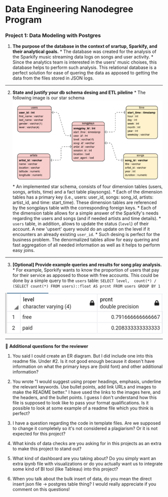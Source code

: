 <h1>Data Engineering Nanodegree Program</h1>
<h3>Project 1: Data Modeling with Postgres</h3>

1. **The purpose of the database in the context of srartup, Sparkify, and their analytical goals.**
        * The database was created for the analysis of the Sparkify music streaming data logs on songs and user activity.
        * Since the analytics team is interested in the users' music choises, this database helps to perform such analysis. This relational database is a perfect solution for ease of quering the data as apposed to getting the data from the files stored in JSON logs.

***

2. **State and justify your db schema desing and ETL pileline**
        * The following image is our star schema
![Star Schema](images/star_schema.png)
        * An implemented star schema, consists of four dimension tables (users, songs, artists, time) and a fact table playsongs). 
        * Each of the dimension tables has a primary key (i.e., users: user_id, songs: song_id, artists: artist_id, and time: start_time). These dimension tables are referenced by the songplays table with the corresponding foreign keys. 
        * Each of the dimension table allows for a simple answer of the Sparkify's needs regarding the users and songs (and if needed artists and time details).
        * `users` table, in addition, allows to update the status (`level`) of their account. A new 'upsert' query would do an update on the level if it encounters an already existing `user_id`.
        * Such desing is perfect for the business problem. The denormalized tables allow for easy quering and fast aggregation of all needed information as well as it helps to perform easy joins. 

***

3. **[Optional] Provide example queries and results for song play analysis.**
        * For example, Sporkify wants to know the proportion of users that pay for their service as apposed to those with free accounts. This could be done by a simple query to the `users` table:
`SELECT level, 
        count(*) / (SELECT count(*) FROM users)::float AS prcnt
 FROM users
 GROUP BY 1`
 
![level percent](images/level_prcnt.png)
<br>
___

:bell: **Additional questions for the reviewer**
1) You said I could create an ER diagram. But I did include one into this readme file. Under #2. Is it not good enough because it doesn't have information on what the primary keys are (bold font) and other additional information? 
2) You wrote "I would suggest using proper headings, emphasis, underline the relevant keywords. Use bullet points, add link URLs and images to make the README better." 
I have used the links to the images here, and the headers, and the bullet points. I guess I don't understand how this file is supposed to look like to pass your format qualifications. Is it possible to look at some example of a readme file which you think is perfect? 

4) I have a question regarding the code in template files. Are we supposed to change it completely so it's not considered a plagiarism? Or it is not expected for this project?
5) What kinds of data checks are you asking for in this projects as an extra to make this project to stand out?
6) What kind of dashboard are you taking about? Do you simply want an extra ipynb file with visualizations or do you actually want us to integrate some kind of BI tool (like Tableau) into this project?
7) When you talk about the bulk insert of data, do you mean the direct insert json file -> postgres table thing?
I would really appreciate if you comment on this questions!
